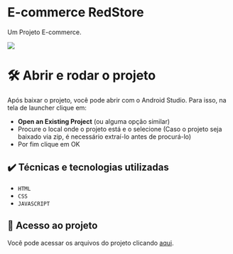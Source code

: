 # E-commerce RedStore

Um Projeto E-commerce.

![](gifs/redStore.gif)


# 🛠️ Abrir e rodar o projeto
Após baixar o projeto, você pode abrir com o Android Studio. Para isso, na tela de launcher clique em:

- **Open an Existing Project** (ou alguma opção similar)
- Procure o local onde o projeto está e o selecione (Caso o projeto seja baixado via zip, é necessário extraí-lo antes de procurá-lo)
- Por fim clique em OK

## ✔️ Técnicas e tecnologias utilizadas

- ``HTML``
- ``CSS``
- ``JAVASCRIPT``

## 📁 Acesso ao projeto
Você pode acessar os arquivos do projeto clicando [aqui](https://github.com/Leandro-Pinho/E-commerce).

